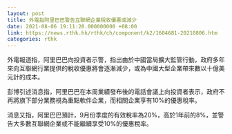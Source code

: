 ```yaml
---
layout: post
title: 外電指阿里巴巴警告互聯網企業稅收優惠或減少
date: 2021-08-06 19:11:20.000000000 +08:00
link: https://news.rthk.hk/rthk/ch/component/k2/1604681-20210806.htm
categories: rthk
---
```


外電報道指，阿里巴巴向投資者示警，指出由於中國當局擴大監管行動，政府多年來向互聯網行業提供的稅收優惠將會逐漸減少，或為中國大型企業帶來數以十億美元計的成本。

彭博引述消息指，阿里巴巴在本周業績發布後的電話會議上向投資者表示，政府不再將旗下部分業務視為重點軟件企業，而相關企業享有10%的優惠稅率。

消息又指，阿里巴巴預計，9月份季度的有效稅率為20%，高於1年前的8%，並警告大多數互聯網企業或不能繼續享受10%的優惠稅率。
